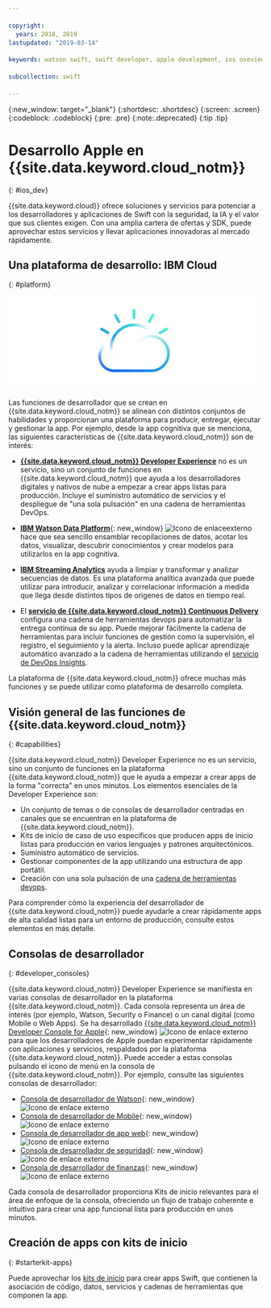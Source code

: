 ```yaml
---

copyright:
  years: 2018, 2019
lastupdated: "2019-03-14"

keywords: watson swift, swift developer, apple development, ios oveview, developer consoles swift, apple console

subcollection: swift

---
```


{:new_window: target="_blank"}
{:shortdesc: .shortdesc}
{:screen: .screen}
{:codeblock: .codeblock}
{:pre: .pre}
{:note:.deprecated}
{:tip .tip}

# Desarrollo Apple en {{site.data.keyword.cloud_notm}}
{: #ios_dev}

{{site.data.keyword.cloud}} ofrece soluciones y servicios para potenciar a los desarrolladores y aplicaciones de Swift con la seguridad, la IA y el valor que sus clientes exigen. Con una amplia cartera de ofertas y SDK, puede aprovechar estos servicios y llevar aplicaciones innovadoras al mercado rápidamente.

## Una plataforma de desarrollo: IBM Cloud
{: #platform}

 ![Tipos de desarrolladores](images/IBM_Cloud_icon.png "IBM Cloud")

Las funciones de desarrollador que se crean en {{site.data.keyword.cloud_notm}} se alinean con distintos conjuntos de habilidades y proporcionan una plataforma para producir, entregar, ejecutar y gestionar la app. Por ejemplo, desde la app cognitiva que se menciona, las siguientes características de {{site.data.keyword.cloud_notm}} son de interés:

* [**{{site.data.keyword.cloud_notm}} Developer Experience**](/docs/overview?topic=overview-dev-journey#dev-journey) no es un servicio, sino un conjunto de funciones en {{site.data.keyword.cloud_notm}} que ayuda a los desarrolladores digitales y nativos de nube a empezar a crear apps listas para producción. Incluye el suministro automático de servicios y el despliegue de "una sola pulsación" en una cadena de herramientas DevOps.

* [**IBM Watson Data Platform**](https://dataplatform.ibm.com){: new_window} ![Icono de enlaceexterno](../icons/launch-glyph.svg "Icono de enlace externo") hace que sea sencillo ensamblar recopilaciones de datos, acotar los datos, visualizar, descubrir conocimientos y crear modelos para utilizarlos en la app cognitiva.


* [**IBM Streaming Analytics**](/docs/services/StreamingAnalytics?topic=StreamingAnalytics-gettingstarted#gettingstarted) ayuda a limpiar y transformar y analizar secuencias de datos. Es una plataforma analítica avanzada que puede utilizar para introducir, analizar y correlacionar información a medida que llega desde distintos tipos de orígenes de datos en tiempo real.

* El [**servicio de {{site.data.keyword.cloud_notm}} Continuous Delivery**](/docs/services/ContinuousDelivery?topic=ContinuousDelivery-cd_getting_started#cd_getting_started) configura una cadena de herramientas devops para automatizar la entrega continua de su app. Puede mejorar fácilmente la cadena de herramientas para incluir funciones de gestión como la supervisión, el registro, el seguimiento y la alerta. Incluso puede aplicar aprendizaje automático avanzado a la cadena de herramientas utilizando el [servicio de DevOps Insights](/docs/services/DevOpsInsights?topic=DevOpsInsights-getting-started#getting-started).

La plataforma de {{site.data.keyword.cloud_notm}} ofrece muchas más funciones y se puede utilizar como plataforma de desarrollo completa.

## Visión general de las funciones de {{site.data.keyword.cloud_notm}}
{: #capabilities}

{{site.data.keyword.cloud_notm}} Developer Experience no es un servicio, sino un conjunto de funciones en la plataforma {{site.data.keyword.cloud_notm}} que le ayuda a empezar a crear apps de la forma "correcta" en unos minutos. Los elementos esenciales de la Developer Experience son:

* Un conjunto de temas o de consolas de desarrollador centradas en canales que se encuentran en la plataforma de {{site.data.keyword.cloud_notm}}.
* Kits de inicio de caso de uso específicos que producen apps de inicio listas para producción en varios lenguajes y patrones arquitectónicos.
* Suministro automático de servicios.
* Gestionar componentes de la app utilizando una estructura de app portátil.
* Creación con una sola pulsación de una [cadena de herramientas devops](/docs/services/DevOpsInsights?topic=DevOpsInsights-getting-started#getting-started).

Para comprender cómo la experiencia del desarrollador de {{site.data.keyword.cloud_notm}} puede ayudarle a crear rápidamente apps de alta calidad listas para un entorno de producción, consulte estos elementos en más detalle.

## Consolas de desarrollador
{: #developer_consoles}

{{site.data.keyword.cloud_notm}} Developer Experience se manifiesta en varias consolas de desarrollador en la plataforma {{site.data.keyword.cloud_notm}}. Cada consola representa un área de interés (por ejemplo, Watson, Security o Finance) o un canal digital (como Mobile o Web Apps). Se ha desarrollado [{{site.data.keyword.cloud_notm}} Developer Console for Apple](https://cloud.ibm.com/developer/appledevelopment/dashboard){: new_window} ![Icono de enlace externo](../icons/launch-glyph.svg "Icono de enlace externo") para que los desarrolladores de Apple puedan experimentar rápidamente con aplicaciones y servicios, respaldados por la plataforma {{site.data.keyword.cloud_notm}}. Puede acceder a estas consolas pulsando el icono de menú en la consola de {{site.data.keyword.cloud_notm}}. Por ejemplo, consulte las siguientes consolas de desarrollador:

* [Consola de desarrollador de Watson](https://cloud.ibm.com/developer/watson/dashboard){: new_window} ![Icono de enlace externo](../icons/launch-glyph.svg "Icono de enlace externo")
* [Consola de desarrollador de Mobile](https://cloud.ibm.com/developer/mobile/dashboard){: new_window} ![Icono de enlace externo](../icons/launch-glyph.svg "Icono de enlace externo")
* [Consola de desarrollador de app web](https://cloud.ibm.com/developer/appservice/dashboard){: new_window} ![Icono de enlace externo](../icons/launch-glyph.svg "Icono de enlace externo")
* [Consola de desarrollador de seguridad](https://cloud.ibm.com/developer/security/dashboard){: new_window} ![Icono de enlace externo](../icons/launch-glyph.svg "Icono de enlace externo")
* [Consola de desarrollador de finanzas](https://cloud.ibm.com/developer/finance/dashboard){: new_window} ![Icono de enlace externo](../icons/launch-glyph.svg "Icono de enlace externo")

<!--Cloud native development is the process of developing apps that are optimized to leverage capabilities engendered from running on the cloud.  Flexibility, portability, scaling, rapid development, continuous delivery, and a close coupling development and operations ("devops) are characteristics of cloud applications. The {{site.data.keyword.cloud}} Developer Experience quickly gets you started building cloud native applications that are ready for team development and bound for production use.-->


<!--![Overview of elements of the {{site.data.keyword.cloud_notm}} Developer Experience](images/elements_of_devex.png "Overview of elements of the {{site.data.keyword.cloud_notm}} Developer Experience") <br> *Overview of elements of the {{site.data.keyword.cloud_notm}} Developer Experience*-->

Cada consola de desarrollador proporciona Kits de inicio relevantes para el área de enfoque de la consola, ofreciendo un flujo de trabajo coherente e intuitivo para crear una app funcional lista para producción en unos minutos.

## Creación de apps con kits de inicio
{: #starterkit-apps}

Puede aprovechar los [kits de inicio](/docs/swift/starter_kit?topic=swift-starterkits-intro#starterkits-intro) para crear apps Swift, que contienen la asociación de código, datos, servicios y cadenas de herramientas que componen la app.

